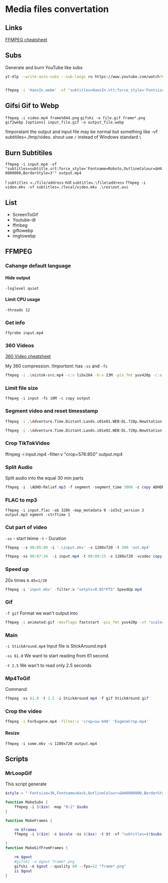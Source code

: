 # Media files convertation



## Links

[FFMPEG cheatsheet](https://gist.github.com/nickkraakman/e351f3c917ab1991b7c9339e10578049)

## Subs

Generate and burn YouTube like subs

```bash
yt-dlp --write-auto-subs --sub-langs ru https://www.youtube.com/watch?v=0mJ4W2R_MMo


ffmpeg -i 'HaosIn.webm' -vf "subtitles=HaosIn.vtt:force_style='Fontsize=36,Fontname=Roboto,OutlineColour=&H40000000,BorderStyle=3'" -s 1280x720 Haos.mp4
```

## Gifsi Gif to Webp

`ffmpeg -i video.mp4 frame%04d.png`
`gifski -o file.gif frame*.png`
`gif2webp [options] input_file.gif -o output_file.webp`

!Imporatant the output and input file may be normal but something like -vf subtitiles=./tmp/video. shout use `/` instead of Windows standard `\`


## Burn Subtitiles

`ffmpeg -i input.mp4 -vf "subtitles=subtitle.srt:force_style='Fontname=Roboto,OutlineColour=&H40000000,BorderStyle=3'" output.mp4`


! `subtitles =./file/address` not `subtitle=.\file\address`
`ffmpeg -i video.mkv -vf subtitles=./local/video.mkv .\res\out.avi`

## List

- ScreenToGif
- Youtube-dl
- ffmbeg
- giftowebp
- imgtowebp

## FFMPEG

### Cahange default language

#### Hide output

`-loglevel quiet`

#### Limit CPU usage

`-threads 12 `

### Get info

`ffprobe input.mp4`

### 360 Videos

[360 Video cheatsheet](https://gist.github.com/nickkraakman/e351f3c917ab1991b7c9339e10578049)

My 360 compression. 
*!Important:* has `-ss` and `-fs` 
```bash
ffmpeg -i .\mistok-src.mp4 -c:v libx264 -b:v 23M -pix_fmt yuv420p -c:a aac -b:a 192K -ss 03 -fs 90M mistok-5.mp4
```


### Limit file size
`ffmpeg -i input -fs 10M -c copy output`

###  Segment video and reset timesstamp
```bash
ffmpeg -i .\Adventure.Time.Distant.Lands.s01e01.WEB-DL.720p.NewStation.mkv -f segment -strttime 1 -segment_time 15:00 -c copy -reset_timestamps 1 E01-%03d.mp4
```

```bash
ffmpeg -i .\Adventure.Time.Distant.Lands.s01e02.WEB-DL.720p.NewStation.mkv -vf subtitles=Adventure.Time.Distant.Lands.s01e02.WEB-DL.720p.NewStation.mkv -ss 37:47 -d 01:00   SubTest.mp4
```


### Crop TikTokVideo 

ffmpeg -i input.mp4 -filter:v "crop=576:850" output.mp4

### Split Audio

Split audio into the equal 30 min parts

```powershell
ffmpeg -i .\ADHD-Relief.mp3 -f segment -segment_time 3000 -c copy ADHDRelief%03d.mp3
```
### FLAC to mp3

`ffmpeg -i input.flac -ab 320k -map_metadata 0 -id3v2_version 3 output.mp3
egment -strftime 1`

### 


### Cut part of video 
`-ss` - start teime
`-t` - Duration 

```powershell
ffmpeg --s 00:05:00 -i '.\input.mkv' -s 1280x720 -t 300 'out.mp4'
```
```powershell
ffmpeg -ss 00:07:34  -i input.mp4 -t 00:00:15 -s 1280x720 -vcodec copy -acodec copy output.mp4
```

### Speed up 

20x times `0.05=1/20`

```powershell
ffmpeg -i 'input.mkv' -filter:v "setpts=0.05*PTS" SpeedUp.mp4
```

### Gif
`-f gif` 
Format we wan't output into

```bash
ffmpeg -i animated.gif -movflags faststart -pix_fmt yuv420p -vf "scale=trunc(iw/2)*2:trunc(ih/2)*2" video.mp4
```
### Main

`-i StickAround.mp4`
Input file is StickAround.mp4


`-ss 61.0` 
We want to start reading  from 61 second.

`-t 2.5`
We wan't to read only 2.5 seconds

### Mp4ToGif

Command:

```powershell 
ffmpeg -ss 61.0 -t 2.5 -i StickAround.mp4 -f gif StickAround.gif 
```

### Crop the video
```bash
ffmpeg -i ForEugene.mp4 -filter:v 'crop=iw-840' 'EugeneCrop.mp4'
```

#### Resize

`ffmpeg -i some.mkv -s 1280x720 output.mp4`

## Scripts

### MrLoopGif

This script generate

```PowerShell
$style = "'Fontsize=36,Fontname=Hack,OutlineColour=&H40000000,BorderStyle=3'"

function MakeSubs {
	ffmpeg -i $($in) -map "0:2" $subs
}

function MakeFrames {

	rm $frames
	ffmpeg -i $($in) -s $scale -ss $($ss) -t $t -vf "subtitles=$($subs):force_style=$($style), fps=12" 'frame%04d.png'

}
function MakeGifFromFrames {

	rm $gout
	#gifski -o $gout frame*.png
	gifski -o $gout --quality 80 --fps=12 "frame*.png" 
	ii $gout
}
```

